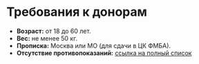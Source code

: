 # Требования к донорам

- **Возраст:** от 18 до 60 лет.
- **Вес:** не менее 50 кг.
- **Прописка:** Москва или МО (для сдачи в ЦК ФМБА).
- **Отсутствие противопоказаний:** [ссылка на полный список](https://yadonor.ru/donorstvo/become/contraindications/)
